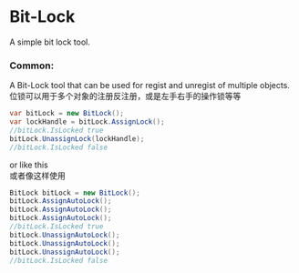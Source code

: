 # Bit-Lock
A simple bit lock tool.

### Common:
A Bit-Lock tool that can be used for regist and unregist of multiple objects.
</br>位锁可以用于多个对象的注册反注册，或是左手右手的操作锁等等
```C#
var bitLock = new BitLock();
var lockHandle = bitLock.AssignLock();
//bitLock.IsLocked true
bitLock.UnassignLock(lockHandle);
//bitLock.IsLocked false
```

or like this
</br>或者像这样使用
```C#
BitLock bitLock = new BitLock();
bitLock.AssignAutoLock();
bitLock.AssignAutoLock();
bitLock.AssignAutoLock();
//bitLock.IsLocked true
bitLock.UnassignAutoLock();
bitLock.UnassignAutoLock();
bitLock.UnassignAutoLock();
//bitLock.IsLocked false
```

